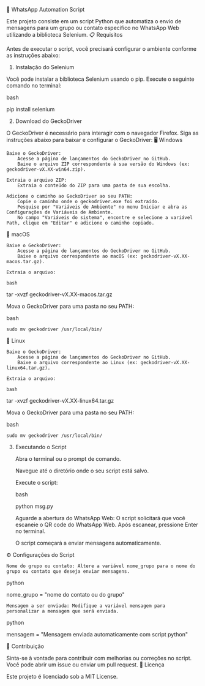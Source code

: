 🐍 WhatsApp Automation Script

Este projeto consiste em um script Python que automatiza o envio de mensagens para um grupo ou contato específico no WhatsApp Web utilizando a biblioteca Selenium.
📋 Requisitos

Antes de executar o script, você precisará configurar o ambiente conforme as instruções abaixo:
1. Instalação do Selenium

Você pode instalar a biblioteca Selenium usando o pip. Execute o seguinte comando no terminal:

bash

pip install selenium

2. Download do GeckoDriver

O GeckoDriver é necessário para interagir com o navegador Firefox. Siga as instruções abaixo para baixar e configurar o GeckoDriver:
🖥️ Windows

    Baixe o GeckoDriver:
        Acesse a página de lançamentos do GeckoDriver no GitHub.
        Baixe o arquivo ZIP correspondente à sua versão do Windows (ex: geckodriver-vX.XX-win64.zip).

    Extraia o arquivo ZIP:
        Extraia o conteúdo do ZIP para uma pasta de sua escolha.

    Adicione o caminho ao GeckoDriver ao seu PATH:
        Copie o caminho onde o geckodriver.exe foi extraído.
        Pesquise por "Variáveis de Ambiente" no menu Iniciar e abra as Configurações de Variáveis de Ambiente.
        No campo "Variáveis do sistema", encontre e selecione a variável Path, clique em "Editar" e adicione o caminho copiado.

🍏 macOS

    Baixe o GeckoDriver:
        Acesse a página de lançamentos do GeckoDriver no GitHub.
        Baixe o arquivo correspondente ao macOS (ex: geckodriver-vX.XX-macos.tar.gz).

    Extraia o arquivo:

    bash

tar -xvzf geckodriver-vX.XX-macos.tar.gz

Mova o GeckoDriver para uma pasta no seu PATH:

bash

    sudo mv geckodriver /usr/local/bin/

🐧 Linux

    Baixe o GeckoDriver:
        Acesse a página de lançamentos do GeckoDriver no GitHub.
        Baixe o arquivo correspondente ao Linux (ex: geckodriver-vX.XX-linux64.tar.gz).

    Extraia o arquivo:

    bash

tar -xvzf geckodriver-vX.XX-linux64.tar.gz

Mova o GeckoDriver para uma pasta no seu PATH:

bash

    sudo mv geckodriver /usr/local/bin/

3. Executando o Script

    Abra o terminal ou o prompt de comando.

    Navegue até o diretório onde o seu script está salvo.

    Execute o script:

    bash

    python msg.py

    Aguarde a abertura do WhatsApp Web:
        O script solicitará que você escaneie o QR code do WhatsApp Web. Após escanear, pressione Enter no terminal.

    O script começará a enviar mensagens automaticamente.

⚙️ Configurações do Script

    Nome do grupo ou contato: Altere a variável nome_grupo para o nome do grupo ou contato que deseja enviar mensagens.

python

nome_grupo = "nome do contato ou do grupo"

    Mensagem a ser enviada: Modifique a variável mensagem para personalizar a mensagem que será enviada.

python

mensagem = "Mensagem enviada automaticamente com script python"

🤝 Contribuição

Sinta-se à vontade para contribuir com melhorias ou correções no script. Você pode abrir um issue ou enviar um pull request.
📜 Licença

Este projeto é licenciado sob a MIT License.
